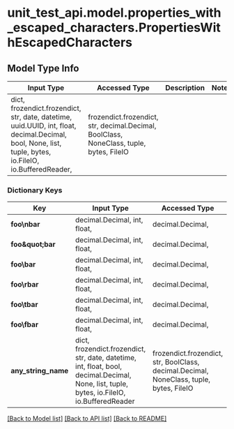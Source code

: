 # unit_test_api.model.properties_with_escaped_characters.PropertiesWithEscapedCharacters

## Model Type Info
Input Type | Accessed Type | Description | Notes
------------ | ------------- | ------------- | -------------
dict, frozendict.frozendict, str, date, datetime, uuid.UUID, int, float, decimal.Decimal, bool, None, list, tuple, bytes, io.FileIO, io.BufferedReader,  | frozendict.frozendict, str, decimal.Decimal, BoolClass, NoneClass, tuple, bytes, FileIO |  | 

### Dictionary Keys
Key | Input Type | Accessed Type | Description | Notes
------------ | ------------- | ------------- | ------------- | -------------
**foo\nbar** | decimal.Decimal, int, float,  | decimal.Decimal,  |  | [optional] 
**foo\&quot;bar** | decimal.Decimal, int, float,  | decimal.Decimal,  |  | [optional] 
**foo\\bar** | decimal.Decimal, int, float,  | decimal.Decimal,  |  | [optional] 
**foo\rbar** | decimal.Decimal, int, float,  | decimal.Decimal,  |  | [optional] 
**foo\tbar** | decimal.Decimal, int, float,  | decimal.Decimal,  |  | [optional] 
**foo\fbar** | decimal.Decimal, int, float,  | decimal.Decimal,  |  | [optional] 
**any_string_name** | dict, frozendict.frozendict, str, date, datetime, int, float, bool, decimal.Decimal, None, list, tuple, bytes, io.FileIO, io.BufferedReader | frozendict.frozendict, str, BoolClass, decimal.Decimal, NoneClass, tuple, bytes, FileIO | any string name can be used but the value must be the correct type | [optional]

[[Back to Model list]](../../README.md#documentation-for-models) [[Back to API list]](../../README.md#documentation-for-api-endpoints) [[Back to README]](../../README.md)

